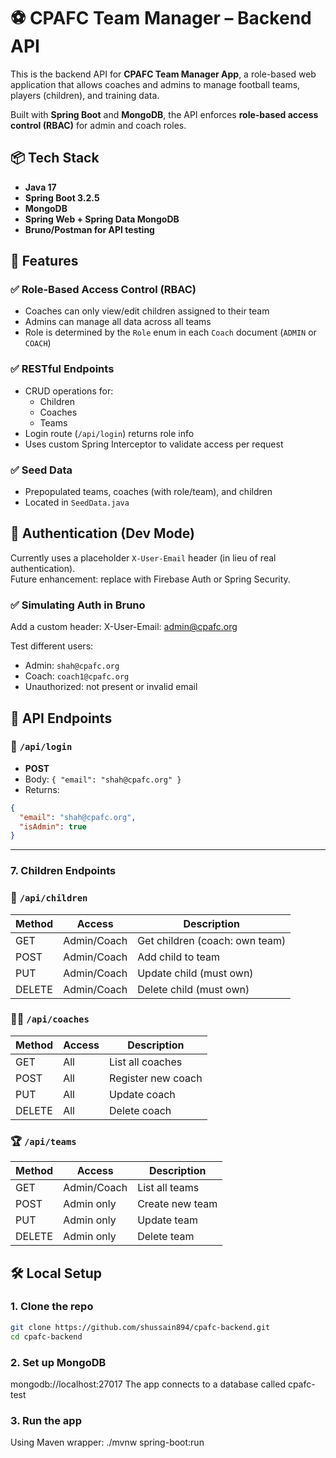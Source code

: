 # ⚽ CPAFC Team Manager – Backend API

This is the backend API for **CPAFC Team Manager App**, a role-based web application that allows coaches and admins to manage football teams, players (children), and training data.

Built with **Spring Boot** and **MongoDB**, the API enforces **role-based access control (RBAC)** for admin and coach roles.

## 📦 Tech Stack

- **Java 17**
- **Spring Boot 3.2.5**
- **MongoDB**
- **Spring Web + Spring Data MongoDB**
- **Bruno/Postman for API testing**

## 🚀 Features

### ✅ Role-Based Access Control (RBAC)

- Coaches can only view/edit children assigned to their team
- Admins can manage all data across all teams
- Role is determined by the `Role` enum in each `Coach` document (`ADMIN` or `COACH`)

### ✅ RESTful Endpoints

- CRUD operations for:
    - Children
    - Coaches
    - Teams
- Login route (`/api/login`) returns role info
- Uses custom Spring Interceptor to validate access per request

### ✅ Seed Data

- Prepopulated teams, coaches (with role/team), and children
- Located in `SeedData.java`

## 🔐 Authentication (Dev Mode)

Currently uses a placeholder `X-User-Email` header (in lieu of real authentication).  
Future enhancement: replace with Firebase Auth or Spring Security.

### ✅ Simulating Auth in Bruno

Add a custom header:
X-User-Email: admin@cpafc.org

Test different users:

- Admin: `shah@cpafc.org`
- Coach: `coach1@cpafc.org`
- Unauthorized: not present or invalid email

## 🔧 API Endpoints

### 🔑 `/api/login`
- **POST**
- Body: `{ "email": "shah@cpafc.org" }`
- Returns:
```json
{
  "email": "shah@cpafc.org",
  "isAdmin": true
}
```

---

### 7. Children Endpoints


### 👶 `/api/children`

| Method | Access      | Description                     |
|--------|-------------|---------------------------------|
| GET    | Admin/Coach | Get children (coach: own team)  |
| POST   | Admin/Coach | Add child to team               |
| PUT    | Admin/Coach | Update child (must own)         |
| DELETE | Admin/Coach | Delete child (must own)         |

### 🧑‍🏫 `/api/coaches`

| Method | Access  | Description             |
|--------|---------|-------------------------|
| GET    | All     | List all coaches        |
| POST   | All     | Register new coach      |
| PUT    | All     | Update coach            |
| DELETE | All     | Delete coach            |

### 🏆 `/api/teams`

| Method | Access      | Description              |
|--------|-------------|--------------------------|
| GET    | Admin/Coach | List all teams           |
| POST   | Admin only  | Create new team          |
| PUT    | Admin only  | Update team              |
| DELETE | Admin only  | Delete team              |

## 🛠 Local Setup

### 1. Clone the repo

```bash
git clone https://github.com/shussain894/cpafc-backend.git
cd cpafc-backend
```

### 2. Set up MongoDB

mongodb://localhost:27017
The app connects to a database called cpafc-test

### 3. Run the app

Using Maven wrapper:
./mvnw spring-boot:run


